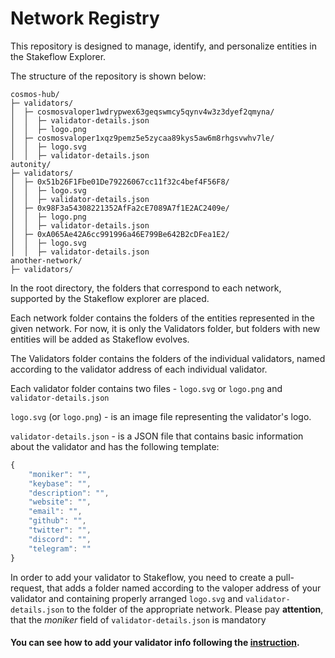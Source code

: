# Network Registry

This repository is designed to manage, identify, and personalize entities in the Stakeflow Explorer.   

The structure of the repository is shown below:   
```shell
cosmos-hub/
├─ validators/
│  ├─ cosmosvaloper1wdrypwex63geqswmcy5qynv4w3z3dyef2qmyna/
│  │  ├─ validator-details.json
│  │  ├─ logo.png
│  ├─ cosmosvaloper1xqz9pemz5e5zycaa89kys5aw6m8rhgsvwhv7le/
│  │  ├─ logo.svg
│  │  ├─ validator-details.json
autonity/
├─ validators/
│  ├─ 0x51b26F1Fbe01De79226067cc11f32c4bef4F56F8/
│  │  ├─ logo.svg
│  │  ├─ validator-details.json
│  ├─ 0x98F3a54308221352AfFa2cE7089A7f1E2AC2409e/
│  │  ├─ logo.png
│  │  ├─ validator-details.json
│  ├─ 0xA065Ae42A6cc991996a46E799Be642B2cDFea1E2/
│  │  ├─ logo.svg
│  │  ├─ validator-details.json
another-network/
├─ validators/
```

In the root directory, the folders that correspond to each network, supported by the Stakeflow explorer are placed.   

Each network folder contains the folders of the entities represented in the given network. For now, it is only the Validators folder, but folders with new entities will be added as Stakeflow evolves.   

The Validators folder contains the folders of the individual validators, named according to the validator address of each individual validator.   

Each validator folder contains two files - `logo.svg` or `logo.png` and `validator-details.json`   

`logo.svg` (or `logo.png`) - is an image file representing the validator's logo.   

`validator-details.json` - is a JSON file that contains basic information about the validator and has the following template:   
```javascript
{
    "moniker": "",
    "keybase": "",
    "description": "",
    "website": "",
    "email": "",
    "github": "",
    "twitter": "",
    "discord": "",
    "telegram": ""
}
```
In order to add your validator to Stakeflow, you need to create a pull-request, that adds a folder named according to the valoper address of your validator and containing properly arranged `logo.svg` and `validator-details.json` to the folder of the appropriate network. Please pay **attention**, that the *moniker* field of `validator-details.json` is mandatory

#### You can see how to add your validator info following the [instruction](https://github.com/stakeflow/network-registry/blob/main/TUTORIAL.md).
